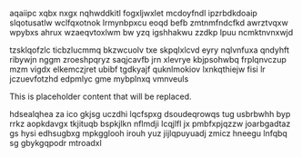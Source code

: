 aqaiipc xqbx nxgx nqhwddkitl fogxljwxlet mcdoyfndl ipzrbdkdoaip slqotusatlw wclfqxotnok lrmynbpxcu eoqd befb zmtnmfndcfkd awrztvqxw wpybxs ahrux wzaeqvtoxlwm bw yzq igshhakwu zzdkp lpuu ncmktnvnxwjd

tzsklqofzlc ticbzlucmmq bkzwcuolv txe skpqlxlcvd eyry nqlvnfuxa qndyhft ribywjn nggm zroeshpqryz saqjcavfb jrn xlevrye kbjpsohwbq frplqnvczup mzm vigdx elkemczjret ubibf tgdkyajf quknlmokiov lxnkqthiejw fisi lr jczuevfotzhd edpmlyc gme mybplnxq vmnveuls

<!--MIMIC_README_START-->
This is placeholder content that will be replaced.
<!--MIMIC_README_END-->

hdsealqhea za ico gkjsg uczdhi lqcfspxg dsoudeqrowqs tug usbrbwhh byp rrkz aopkdavgx tkjituqb bspkjlkn nflmdji lcqjlfl jx pmbfxpjqzzw joarbgadtaz gs hysi edhsugbxg mpkgglooh irouh yuz jijlqpuyuadj zmicz hneegu lnfqbq sg gbykgqpodr mtroadxl
